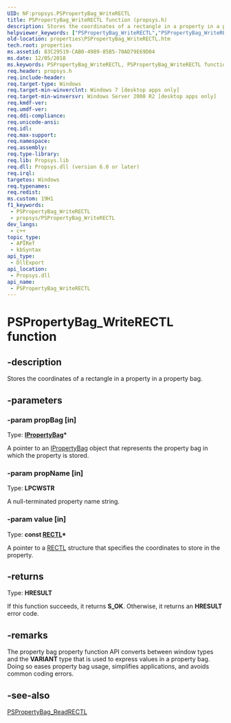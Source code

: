 ```yaml
---
UID: NF:propsys.PSPropertyBag_WriteRECTL
title: PSPropertyBag_WriteRECTL function (propsys.h)
description: Stores the coordinates of a rectangle in a property in a property bag.
helpviewer_keywords: ["PSPropertyBag_WriteRECTL","PSPropertyBag_WriteRECTL function [Windows Properties]","properties.PSPropertyBag_WriteRECTL","propsys/PSPropertyBag_WriteRECTL","shell.PSPropertyBag_WriteRECTL","shell_PSPropertyBag_WriteRECTL"]
old-location: properties\PSPropertyBag_WriteRECTL.htm
tech.root: properties
ms.assetid: 83C29519-CAB0-4989-85B5-70AD79E69D04
ms.date: 12/05/2018
ms.keywords: PSPropertyBag_WriteRECTL, PSPropertyBag_WriteRECTL function [Windows Properties], properties.PSPropertyBag_WriteRECTL, propsys/PSPropertyBag_WriteRECTL, shell.PSPropertyBag_WriteRECTL, shell_PSPropertyBag_WriteRECTL
req.header: propsys.h
req.include-header: 
req.target-type: Windows
req.target-min-winverclnt: Windows 7 [desktop apps only]
req.target-min-winversvr: Windows Server 2008 R2 [desktop apps only]
req.kmdf-ver: 
req.umdf-ver: 
req.ddi-compliance: 
req.unicode-ansi: 
req.idl: 
req.max-support: 
req.namespace: 
req.assembly: 
req.type-library: 
req.lib: Propsys.lib
req.dll: Propsys.dll (version 6.0 or later)
req.irql: 
targetos: Windows
req.typenames: 
req.redist: 
ms.custom: 19H1
f1_keywords:
 - PSPropertyBag_WriteRECTL
 - propsys/PSPropertyBag_WriteRECTL
dev_langs:
 - c++
topic_type:
 - APIRef
 - kbSyntax
api_type:
 - DllExport
api_location:
 - Propsys.dll
api_name:
 - PSPropertyBag_WriteRECTL
---
```


# PSPropertyBag_WriteRECTL function


## -description

Stores the coordinates of a rectangle in a property in a property bag.

## -parameters

### -param propBag [in]

Type: <b><a href="../oaidl/nn-oaidl-ipropertybag.md">IPropertyBag</a>*</b>

A pointer to an <a href="../oaidl/nn-oaidl-ipropertybag.md">IPropertyBag</a> object that represents the property bag in which the property is stored.

### -param propName [in]

Type: <b>LPCWSTR</b>

A null-terminated property name string.

### -param value [in]

Type: <b>const <a href="/previous-versions/dd162907(v=vs.85)">RECTL</a>*</b>

A pointer to a <a href="/previous-versions/dd162907(v=vs.85)">RECTL</a> structure that specifies the coordinates to store in the property.

## -returns

Type: <b>HRESULT</b>

If this function succeeds, it returns <b xmlns:loc="http://microsoft.com/wdcml/l10n">S_OK</b>. Otherwise, it returns an <b xmlns:loc="http://microsoft.com/wdcml/l10n">HRESULT</b> error code.

## -remarks

The property bag property function API converts between window types and the <b>VARIANT</b> type that is used to express values in a property bag. Doing so eases property bag usage, simplifies applications, and avoids common coding errors.

## -see-also

<a href="/windows/desktop/api/propsys/nf-propsys-pspropertybag_readrectl">PSPropertyBag_ReadRECTL</a>